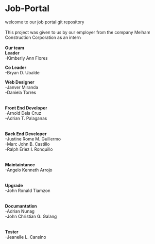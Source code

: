 # Job-Portal

welcome to our job portal git repository
<br><br>
This project was given to us by our employer from the company Melham Construction Corporation as an intern
<br><br>
**Our team**
<br>
**Leader**<br>
-Kimberly Ann Flores 

**Co Leader**<br>
-Bryan D. Ubalde<br>

**Web Designer**<br>
-Janver Miranda<br>
-Daniela Torres<br>
<br>
<br>
**Front End Developer**<br>
-Arnold Dela Cruz<br>
-Adrian T. Palaganas<br>
<br>
<br>
**Back End Developer**<br>
-Justine Rome M. Guillermo<br>
-Marc John B. Castillo<br>
-Ralph Eriez I. Ronquillo<br>
<br>
<br>
**Maintaintance**<br>
-Angelo Kenneth Arrojo<br>
<br>
<br>
**Upgrade**<br>
-John Ronald Tiamzon<br>
<br>
<br>
**Documantation**<br>
-Adrian Nunag<br>
-John Christian G. Galang<br>
<br>
<br>
**Tester**<br>
-Jeanelle L. Cansino<br>

<br>
<br>
<br>

